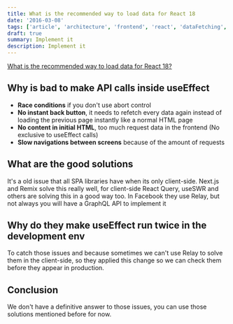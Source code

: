 ```yaml
---
title: What is the recommended way to load data for React 18
date: '2016-03-08'
tags: ['article', 'architecture', 'frontend', 'react', 'dataFetching', 'react18', 'fetch', 'read', 'withResume']
draft: true
summary: Implement it
description: Implement it
---
```



[What is the recommended way to load data for React 18?](https://www.reddit.com/r/reactjs/comments/vi6q6f/what_is_the_recommended_way_to_load_data_for)

## Why is bad to make API calls inside useEffect

- **Race conditions** if you don't use abort control
- **No instant back button**, it needs to refetch every data again instead of loading the previous page instantly like a normal HTML page
- **No content in initial HTML**, too much request data in the frontend (No exclusive to useEffect calls)
- **Slow navigations between screens** because of the amount of requests

## What are the good solutions

It's a old issue that all SPA libraries have when its only client-side.
Next.js and Remix solve this really well, for client-side React Query, useSWR and others are solving this in a good way too.
In Facebook they use Relay, but not always you will have a GraphQL API to implement it

## Why do they make useEffect run twice in the development env

To catch those issues and because sometimes we can't use Relay to solve them in the client-side, so they applied this change so we can check them before they appear in production.

## Conclusion

We don't have a definitive answer to those issues, you can use those solutions mentioned before for now.



